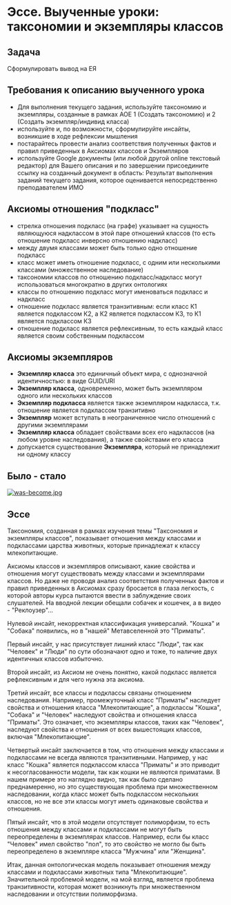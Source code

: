 # Эссе. Выученные уроки: таксономии и экземпляры классов

## Задача

Сформулировать вывод на ЕЯ

## Требования к описанию выученного урока

- Для выполнения текущего задания, используйте таксономию и экземпляры, созданные в рамках АОЕ 1 (Создать таксономию) и 2 (Создать экземпляр/индивид класса)
- используйте и, по возможности, сформулируйте инсайты, возникшие в ходе рефлексии мышления
- постарайтесь провести анализ соответствия полученных фактов и правил приведенных в Аксиомах классов и Экземпляров
- используйте Google документы (или любой другой online текстовый редактор) для Вашего описания и по завершении присоедините ссылку на созданный документ в область: Результат выполнения заданий текущего задания, которое оценивается непосредственно преподавателем ИМО

## Аксиомы отношения "подкласс"

* стрелка отношения подкласс (на графе) указывает на сущность являющуюся надклассом в этой паре отношений классов (то есть отношение подкласс инверсно отношению надкласс)
* между двумя классами может быть только одно отношение подкласс
* класс может иметь отношение подкласс, с одним или несколькими классами (множественное наследование)
* таксономии классов по отношению подкласс/надкласс могут использоваться многократно в других онтологиях
* классы по отношению подкласс могут именоваться подкласс и надкласс
* отношение подкласс является транзитивным: если класс К1 является подклассом К2, а К2 является подклассом К3, то К1 является подклассом К3
* отношение подкласс является рефлексивным, то есть каждый класс является своим собственным подклассом

## Аксиомы экземпляров

* **Экземпляр класса** это единичный объект мира, с однозначной идентичностью: в виде GUID/URI
* **Экземпляр класса**, одновременно, может быть экземпляром одного или нескольких классов
* **Экземпляр подкласса** является также экземпляром надкласса, т.к. отношение является подклассом транзитивно
* **Экземпляр** может вступать в неограниченное число отношений с другими экземплярами
* **Экземпляр класса** обладает свойствами всех его надклассов (на любом уровне наследования), а также свойствами его класса
* допускается существование **Экземпляра**, который не принадлежит ни одному классу

## Было - стало

[![was-become.jpg](https://i.postimg.cc/KjBgKZxj/was-become.jpg)](https://postimg.cc/q6B7SHtH)

## Эссе

Таксономия, созданная в рамках изучения темы "Таксономия и экземпляры классов",
показывает отношения между классами и подклассами царства животных, которые принадлежат к классу млекопитающие.

Аксиомы классов и экземпляров описывают, какие свойства и отношения могут существовать между классами и экземплярами классов. 
Но даже не проводя анализ соответствия полученных фактов и правил приведенных в Аксиомах сразу бросается в глаза легкость,
с которой авторы курса пытаются ввести в заблуждение своих слушателей. На вводной лекции обещали собачек и кошечек, 
а в видео - "Реклоузер"...

Нулевой инсайт, некорректная классификация универсалий. "Кошка" и "Собака" появились, но в "нашей" Метавселенной это "Приматы".

Первый инсайт, у нас присутствует лишний класс "Люди", так как "Человек" и "Люди" по сути обозначают одно и тоже, то наличие
двух идентичных классов избыточно.

Второй инсайт, из Аксиом не очень понятно, какой подкласс является рефлексивным и для чего нужна эта аксиома.

Третий инсайт, все классы и подклассы связаны отношением наследования. 
Например, промежуточный класс "Приматы" наследует свойства и отношения класса "Млекопитающие", 
а подклассы "Кошка", "Собака" и "Человек" наследуют свойства и отношения класса "Приматы". 
Это означает, что экземпляры классов, таких как "Человек", наследуют свойства и отношения от всех вышестоящих классов, 
включая "Млекопитающие".

Четвертый инсайт заключается в том, что отношения между классами и подклассами не всегда являются транзитивными. 
Например, у нас класс "Кошка" является подклассом класса "Приматы" и это приводит к несогласованности модели, 
так как кошки не являются приматами. 
В нашем примере это наглядно видно, так как было сделано преднамеренно, но это существующая проблема при множественном
наследовании, когда класс может быть подклассом нескольких классов, но не все эти классы могут иметь одинаковые свойства
и отношения.

Пятый инсайт, что в этой модели отсутствует полиморфизм, то есть отношения между классами 
и подклассами не могут быть переопределены в экземплярах классов. 
Например, если бы класс "Человек" имел свойство "пол", то это свойство не могло бы быть переопределено в экземпляре 
класса "Мужчина" или "Женщина".

Итак, данная онтологическая модель показывает отношения между классами и подклассами животных типа "Млекопитающие". 
Значительной проблемой модели, на мой взгляд, является проблема транзитивности, которая может возникнуть при
множественном наследовании и отсутствии полиморфизма. 
